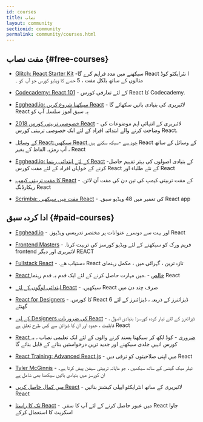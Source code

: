 ```yaml
---
id: courses
title: نصاب
layout: community
sectionid: community
permalink: community/courses.html
---
```


## مفت نصاب {#free-courses}

- [Glitch: React Starter Kit](https://glitch.com/glimmer/post/react-starter-kit/) -سیکھنے میں مدد فراہم کرے گا React ا نٹرایکٹو کوڈ مثالوں کے ساتھ بلکل مفت ، 5 حصے کا ویڈیو کورس جو آپ کو 
۔
- [Codecademy: React 101](https://www.codecademy.com/learn/react-101) - کے لئے تعارفی کورس React کا  Codecademy.

- [Egghead.io: سیکھنا شروع کریں React](https://egghead.io/courses/start-learning-react) - لائبریری کی بنیادی باتیں سکھائے گا React یہ سبق آموز سلسلہ آپ کو 

- [خصوصی تربیتی کورس 2018 React](https://www.youtube.com/watch?v=Ke90Tje7VS0) - لائبریری کے انتہائی اہم موضوعات کی وضاحت کرنے والے ابتدائیہ افراد کے لئے ایک خصوصی تربیتی کورس React.

- [کے وسائل React:سیکھیں React خود سے](https://reactarmory.com/guides/learn-react-by-itself) -سیکھ سکتے ہیں React کے وسائل کے ساتھ ، آپ رمزيہ الفاظ  کے بغیر React  


- [Egghead.io: کے لئے ابتدائی رہنما React](https://egghead.io/courses/the-beginner-s-guide-to-reactjs) -کے بنیادی اصولوں کی بہتر تفہیم حاصل کرنے کے خواہاں افراد کے لئے مفت کورس React کے نئے طلباء اور  React

- [کا مفت تربیتی کیمپ React](https://tylermcginnis.com/free-react-bootcamp/) - .کے مفت تربیتی کیمپ کی تین دن کی مفت آن لائن ریکارڈنگ React

- [Scrimba: مفت میں سیکھیں React](https://scrimba.com/g/glearnreact) - .کی تعمیر میں 48 ویڈیو سبق React app

## ادا کردہ سبق {#paid-courses}

- [Egghead.io](https://egghead.io/browse/frameworks/react) - .اور بہت سے دوسرے عنوانات پر مختصر تدریسی ویڈیوز React

- [Frontend Masters](https://frontendmasters.com/courses/) -  .فریم ورک کو سیکھنے کے لئے ویڈیو کورسز کی تربیت کرنا frontend لائبریری اور دیگر REACT

- [Fullstack React](https://www.fullstackreact.com/) -  .دستیاب ھے React تازہ ترین ، گہرائی میں ، مکمل رہنمای


- [React خالص](https://daveceddia.com/pure-react/) -  .میں مہارت حاصل کرنے کے لئے ایک قدم بہ قدم رہنما React

- [ابتدائی لوگوں کے لئے React](https://reactforbeginners.com/) -  .سیکھیں React صرف چند  دن میں

- [React for Designers](https://designcode.io/react) - .کا کورس React  ڈیزائنرز کے ذریعہ ، ڈیزائنرز کے لئے 6 گھنٹے

- [ کے لیے Designers کی ضروریات  React](https://learnreact.design) - ڈیزائنرز کے لئے تیار کردہ کورسز: بنیادی اصول ، قابلیت ، حدود اور ان کا ڈیزائن سے کس طرح تعلق ہے React


- [React ضروری](https://learnreact.com/lessons/2018-essential-react-1-overview) - کوڈ لکھ کر سیکھنا پسند کرنے والوں کے لئے ایک تعلیمی نصاب ، یہ کورس انہیں جلدی سیکھنے اور جدید ترین درخواستیں بنانے کے قابل بنائے گا


- [React Training: Advanced React.js](https://courses.reacttraining.com/p/advanced-react) - میں اپنی صلاحیتوں کو ترقی دیں React

- [Tyler McGinnis](https://tylermcginnis.com/courses) - ٹیلر میک گینس کے ساتھ سیکھیں ، جو ماہانہ تربیتی سیشن پیش کرتا ہے۔ ان کورسز میں بنیادی باتیں سیکھنا بھی شامل ہے


- [میں کمال حاصل کریں React](https://codewithmosh.com/p/mastering-react/) -  لائبریری کے ساتھ انٹرایکٹو ایپلی کیشنز بنائیں React

- [تک کا راستا React](https://www.roadtoreact.com/) -  میں عبور حاصل کرنے کے لئے آپ کا سفر۔ React جاوا اسکرپٹ کا استعمال کرکے

